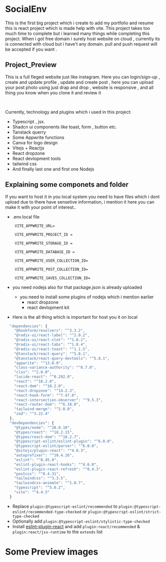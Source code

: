 # SocialEnv

This is the first big project which i create to add my portfolio and resume  this is react project which is made help with vite. This project takes too much time to complete  but i learned  many things while completing this project. When i got free domain  i surely host website on cloud , currently its is connected with cloud but i have't any domain. pull and push request will be accepted if you want .

## Project_Preview
This is a full  fleged website just like instagram. Here you can login/sign-up , create and update profile , update and create post , here you can upload your post photo using just drap and drop  , website is responsive , and all thing you know when you clone it and review it 

<br>


Currently, technology and plugins which i used in this project:
 - Typescript , jsx.
 - Shadcn ui components like toast, form , button etc.
 - Tanstack querry
 - Some Appwrite functions
 - Canva for logo design
 - Vitejs + Reactjs
 - React dropzone 
 - React devlopment tools
 - tailwind css
 - And finally last one and first one Nodejs


## Explaining some componets and folder

If you want to host it  in you local system you need to have files which i dont upload due to there have  sensetive information, i mention it here you can make it  with your point of interest..

- .env.local file

  ``` 
   VITE_APPWRITE_URL=

   VITE_APPWRITE_PROJECT_ID =
   
   VITE_APPWRITE_STORAGE_ID =
   
   VITE_APPWRITE_DATABASE_ID =
   
   VITE_APPWRITE_USER_COLLECTION_ID=  
   
   VITE_APPWRITE_POST_COLLECTION_ID= 
   
   VITE_APPWRITE_SAVES_COLLECTION_ID= 
   ```
- you need nodejs also for that package.json is already uploaded
   - you need to install some plugins of nodejs which i mention earlier  
      - react dropzone
      - react devlopment kit 
      
- Here is the all thing which is important for host you it on local

```js
  "dependencies": {
    "@hookform/resolvers": "^3.3.2",
    "@radix-ui/react-label": "^2.0.2",
    "@radix-ui/react-slot": "^1.0.2",
    "@radix-ui/react-tabs": "^1.0.4",
    "@radix-ui/react-toast": "^1.1.5",
    "@tanstack/react-query": "^5.8.1",
    "@tanstack/react-query-devtools": "^5.8.1",
    "appwrite": "^13.0.0",
    "class-variance-authority": "^0.7.0",
    "clsx": "^2.0.0",
    "lucide-react": "^0.292.0",
    "react": "^18.2.0",
    "react-dom": "^18.2.0",
    "react-dropzone": "^14.2.3",
    "react-hook-form": "^7.47.0",
    "react-intersection-observer": "^9.5.3",
    "react-router-dom": "^6.18.0",
    "tailwind-merge": "^2.0.0",
    "zod": "^3.22.4"
  },
  "devDependencies": {
    "@types/node": "^20.8.10",
    "@types/react": "^18.2.15",
    "@types/react-dom": "^18.2.7",
    "@typescript-eslint/eslint-plugin": "^6.0.0",
    "@typescript-eslint/parser": "^6.0.0",
    "@vitejs/plugin-react": "^4.0.3",
    "autoprefixer": "^10.4.16",
    "eslint": "^8.45.0",
    "eslint-plugin-react-hooks": "^4.6.0",
    "eslint-plugin-react-refresh": "^0.4.3",
    "postcss": "^8.4.31",
    "tailwindcss": "^3.3.5",
    "tailwindcss-animate": "^1.0.7",
    "typescript": "^5.0.2",
    "vite": "^4.4.5"
  }

```

- Replace `plugin:@typescript-eslint/recommended` to `plugin:@typescript-eslint/recommended-type-checked` or `plugin:@typescript-eslint/strict-type-checked`
- Optionally add `plugin:@typescript-eslint/stylistic-type-checked`
- Install [eslint-plugin-react](https://github.com/jsx-eslint/eslint-plugin-react) and add `plugin:react/recommended` & `plugin:react/jsx-runtime` to the `extends` list


# Some Preview images



